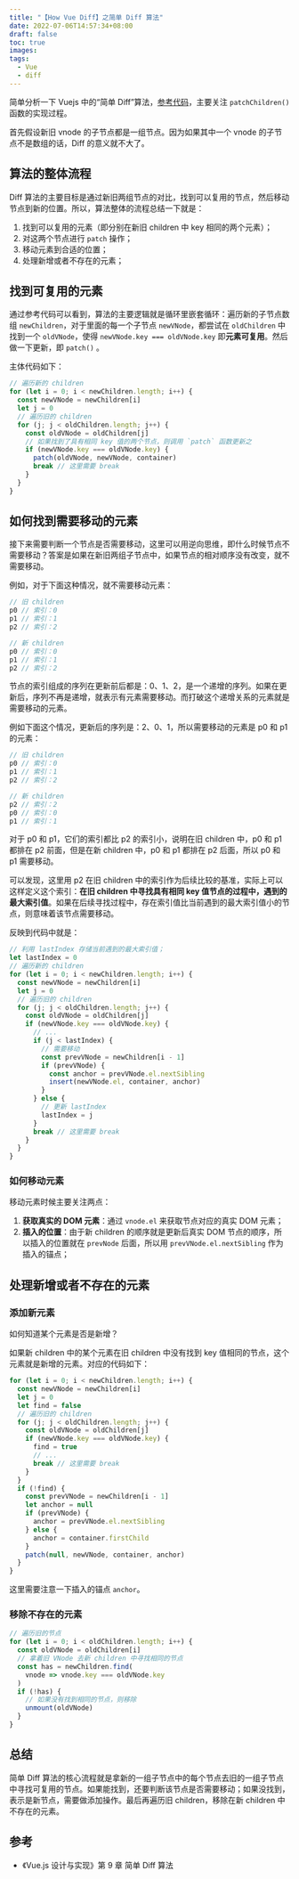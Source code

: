 ```yaml
---
title: "【How Vue Diff】之简单 Diff 算法"
date: 2022-07-06T14:57:34+08:00
draft: false
toc: true
images:
tags: 
  - Vue
  - diff
---
```


简单分析一下 Vuejs 中的“简单 Diff”算法，[参考代码](https://github.com/HcySunYang/code-for-vue-3-book/blob/master/course5-%E6%B8%B2%E6%9F%93%E5%99%A8/code-9.6.html)，主要关注 `patchChildren()` 函数的实现过程。

首先假设新旧 vnode 的子节点都是一组节点。因为如果其中一个 vnode 的子节点不是数组的话，Diff 的意义就不大了。

## 算法的整体流程

Diff 算法的主要目标是通过新旧两组节点的对比，找到可以复用的节点，然后移动节点到新的位置。所以，算法整体的流程总结一下就是：

1. 找到可以复用的元素（即分别在新旧 children 中 key 相同的两个元素）；
2. 对这两个节点进行 `patch` 操作；
3. 移动元素到合适的位置；
4. 处理新增或者不存在的元素；

## 找到可复用的元素

通过参考代码可以看到，算法的主要逻辑就是循环里嵌套循环：遍历新的子节点数组 `newChildren`，对于里面的每一个子节点 `newVNode`，都尝试在 `oldChildren` 中找到一个 `oldVNode`，使得 `newVNode.key === oldVNode.key` 即**元素可复用**。然后做一下更新，即 `patch()` 。

主体代码如下：

```js
// 遍历新的 children
for (let i = 0; i < newChildren.length; i++) {
  const newVNode = newChildren[i]
  let j = 0
  // 遍历旧的 children
  for (j; j < oldChildren.length; j++) {
    const oldVNode = oldChildren[j]
    // 如果找到了具有相同 key 值的两个节点，则调用 `patch` 函数更新之
    if (newVNode.key === oldVNode.key) {
      patch(oldVNode, newVNode, container)
      break // 这里需要 break
    }
  }
}
```

## 如何找到需要移动的元素

接下来需要判断一个节点是否需要移动，这里可以用逆向思维，即什么时候节点不需要移动？答案是如果在新旧两组子节点中，如果节点的相对顺序没有改变，就不需要移动。

例如，对于下面这种情况，就不需要移动元素：

```js
// 旧 children 
p0 // 索引：0
p1 // 索引：1
p2 // 索引：2

// 新 children 
p0 // 索引：0
p1 // 索引：1
p2 // 索引：2
```

节点的索引组成的序列在更新前后都是：0、1、2，是一个递增的序列。如果在更新后，序列不再是递增，就表示有元素需要移动。而打破这个递增关系的元素就是需要移动的元素。

例如下面这个情况，更新后的序列是：2、0、1，所以需要移动的元素是 p0 和 p1 的元素：
```js
// 旧 children 
p0 // 索引：0
p1 // 索引：1
p2 // 索引：2

// 新 children 
p2 // 索引：2
p0 // 索引：0
p1 // 索引：1
```

对于 p0 和 p1，它们的索引都比 p2 的索引小，说明在旧 children 中，p0 和 p1 都排在 p2 前面，但是在新 children 中，p0 和 p1 都排在 p2 后面，所以 p0 和 p1 需要移动。

可以发现，这里用 p2 在旧 children 中的索引作为后续比较的基准，实际上可以这样定义这个索引：**在旧 children 中寻找具有相同 key 值节点的过程中，遇到的最大索引值**。如果在后续寻找过程中，存在索引值比当前遇到的最大索引值小的节点，则意味着该节点需要移动。

反映到代码中就是：

```js
// 利用 lastIndex 存储当前遇到的最大索引值；
let lastIndex = 0
// 遍历新的 children
for (let i = 0; i < newChildren.length; i++) {
  const newVNode = newChildren[i]
  let j = 0
  // 遍历旧的 children
  for (j; j < oldChildren.length; j++) {
    const oldVNode = oldChildren[j]
    if (newVNode.key === oldVNode.key) {
      // ...
      if (j < lastIndex) {
        // 需要移动
        const prevVNode = newChildren[i - 1]
        if (prevVNode) {
          const anchor = prevVNode.el.nextSibling
          insert(newVNode.el, container, anchor)
        }
      } else {
        // 更新 lastIndex
        lastIndex = j
      }
      break // 这里需要 break
    }
  }
}
```

### 如何移动元素

移动元素时候主要关注两点：

1. **获取真实的 DOM 元素**：通过 `vnode.el` 来获取节点对应的真实 DOM 元素；
2. **插入的位置**：由于新 children 的顺序就是更新后真实 DOM 节点的顺序，所以插入的位置就在 `prevNode` 后面，所以用 `prevVNode.el.nextSibling` 作为插入的锚点；

## 处理新增或者不存在的元素

### 添加新元素

如何知道某个元素是否是新增？

如果新 children 中的某个元素在旧 children 中没有找到 key 值相同的节点，这个元素就是新增的元素。对应的代码如下：

```js
for (let i = 0; i < newChildren.length; i++) {
  const newVNode = newChildren[i]
  let j = 0
  let find = false
  // 遍历旧的 children
  for (j; j < oldChildren.length; j++) {
    const oldVNode = oldChildren[j]
    if (newVNode.key === oldVNode.key) {
      find = true
      // ...
      break // 这里需要 break
    }
  }
  if (!find) {
    const prevVNode = newChildren[i - 1]
    let anchor = null
    if (prevVNode) {
      anchor = prevVNode.el.nextSibling
    } else {
      anchor = container.firstChild
    }
    patch(null, newVNode, container, anchor)
  }
}
```

这里需要注意一下插入的锚点 `anchor`。

### 移除不存在的元素

```js
// 遍历旧的节点
for (let i = 0; i < oldChildren.length; i++) {
  const oldVNode = oldChildren[i]
  // 拿着旧 VNode 去新 children 中寻找相同的节点
  const has = newChildren.find(
    vnode => vnode.key === oldVNode.key
  )
  if (!has) {
    // 如果没有找到相同的节点，则移除
    unmount(oldVNode)
  }
}
```

## 总结

简单 Diff 算法的核心流程就是拿新的一组子节点中的每个节点去旧的一组子节点中寻找可复用的节点。如果能找到，还要判断该节点是否需要移动；如果没找到，表示是新节点，需要做添加操作。最后再遍历旧 children，移除在新 children 中不存在的元素。

## 参考

- 《Vue.js 设计与实现》第 9 章  简单 Diff 算法

